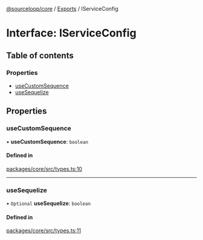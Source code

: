[@sourceloop/core](../README.md) / [Exports](../modules.md) / IServiceConfig

# Interface: IServiceConfig

## Table of contents

### Properties

- [useCustomSequence](IServiceConfig.md#usecustomsequence)
- [useSequelize](IServiceConfig.md#usesequelize)

## Properties

### useCustomSequence

• **useCustomSequence**: `boolean`

#### Defined in

[packages/core/src/types.ts:10](https://github.com/sourcefuse/loopback4-microservice-catalog/blob/93a7f917/packages/core/src/types.ts#L10)

___

### useSequelize

• `Optional` **useSequelize**: `boolean`

#### Defined in

[packages/core/src/types.ts:11](https://github.com/sourcefuse/loopback4-microservice-catalog/blob/93a7f917/packages/core/src/types.ts#L11)
